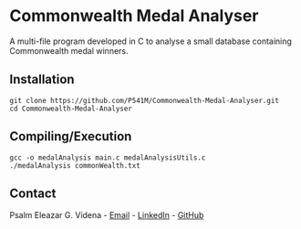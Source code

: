 
# Commonwealth Medal Analyser
A multi-file program developed in C to analyse a small database containing Commonwealth medal winners.

## Installation

```
git clone https://github.com/P541M/Commonwealth-Medal-Analyser.git
cd Commonwealth-Medal-Analyser
```

## Compiling/Execution
```
gcc -o medalAnalysis main.c medalAnalysisUtils.c
./medalAnalysis commonWealth.txt
```

## Contact
Psalm Eleazar G. Videna - [Email](mailto:videna.psalmeleazar@gmail.com) - [LinkedIn](https://www.linkedin.com/in/pevidena/) - [GitHub](https://github.com/P541M)
